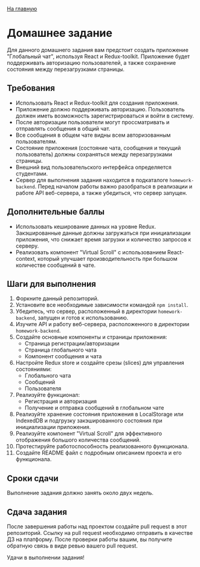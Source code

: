 [На главную](../README.md)

# Домашнее задание

Для данного домашнего задания вам предстоит создать приложение "Глобальный чат", используя React и Redux-toolkit. Приложение будет поддерживать авторизацию пользователей, а также сохранение состояния между перезагрузками страницы.

## Требования

* Использовать React и Redux-toolkit для создания приложения.
* Приложение должно поддерживать авторизацию. Пользователь должен иметь возможность зарегистрироваться и войти в систему.
* После авторизации пользователи могут проссматривать и отправлять сообщения в общий чат.
* Все сообщения в общем чате видны всем авторизованным пользователям.
* Состояние приложения (состояние чата, сообщения и текущий пользователь) должны сохраняться между перезагрузками страницы.
* Внешний вид пользовательского интерфейса определяется студентами.
* Сервер для выполнения задания находится в подкаталоге `homework-backend`. Перед началом работы важно разобраться в реализации и работе API веб-сервера, а также убедиться, что сервер запущен.

## Дополнительные баллы

* Использовать кеширование данных на уровне Redux. Закэшированные данные должны загружаться при инициализации приложения, что снижает время загрузки и количество запросов к серверу.
* Реализовать компонент "Virtual Scroll" с использованием React-context, который улучшает производительность при большом количестве сообщений в чате.

## Шаги для выполнения

1. Форкните данный репозиторий.
2. Установите все необходимые зависимости командой `npm install`.
3. Убедитесь, что сервер, расположенный в директории `homework-backend`, запущен и готов к использованию.
4. Изучите API и работу веб-сервера, расположенного в директории `homework-backend`.
5. Создайте основные компоненты и страницы приложения:
   * Страница регистрации/авторизации
   * Страница глобального чата
   * Компонент сообщения и чата
6. Настройте Redux store и создайте срезы (slices) для управления состояниями:
   * Глобального чата
   * Сообщений
   * Пользователя
7. Реализуйте функционал:
   * Регистрация и авторизация
   * Получение и отправка сообщений в глобальном чате
8. Реализуйте хранение состояния приложения в LocalStorage или IndexedDB и подгрузку закэшированного состояния при инициализации приложения.
9. Реализуйте компонент "Virtual Scroll" для эффективного отображения большого количества сообщений.
10. Протестируйте работоспособность реализованного функционала.
11. Создайте README файл с подробным описанием проекта и его функционала.

## Сроки сдачи

Выполнение задания должно занять около двух недель.

## Сдача задания

После завершения работы над проектом создайте pull request в этот репозиторий.  Ссылку на pull request необходимо отправить в качестве ДЗ на платформу. После проверки работы вашим, вы получите обратную связь в виде ревью вашего pull request.

Удачи в выполнении задания!